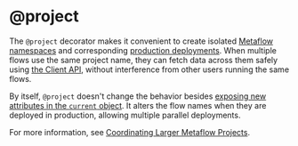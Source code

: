 # @project

The `@project` decorator makes it convenient to create isolated [Metaflow namespaces](/scaling/tagging) and
corresponding [production deployments](/production/scheduling-metaflow-flows/introduction). When
multiple flows use the same project name, they can fetch data across them safely using [the Client API](/metaflow/client), without interference from other users running the same flows.

By itself, `@project` doesn't change the behavior besides [exposing new attributes in the `current` object](/api/current#project). It alters the flow names when they are deployed in production, allowing multiple parallel deployments.

For more information, see [Coordinating Larger Metaflow Projects](/production/coordinating-larger-metaflow-projects).

<!-- WARNING: THIS FILE WAS AUTOGENERATED! DO NOT EDIT! Instead, edit the notebook w/the location & name as this file. -->


<DocSection type="decorator" name="project" module="metaflow" show_import="True" heading_level="3" link="https://github.com/Netflix/metaflow/tree/master/metaflow/plugins/project_decorator.py#L15">
<SigArgSection>
<SigArg name="..." />
</SigArgSection>
<Description summary="Specifies what flows belong to the same project." extended_summary="A project-specific namespace is created for all flows that\nuse the same `@project(name)`." />
<ParamSection name="Parameters">
	<Parameter name="name" type="str" desc="Project name. Make sure that the name is unique amongst all\nprojects that use the same production scheduler. The name may\ncontain only lowercase alphanumeric characters and underscores." />
</ParamSection>
</DocSection>

